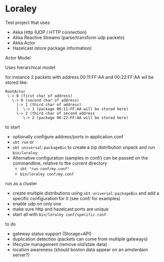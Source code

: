 # Loraley

Test project that uses
 - Akka Http (UDP / HTTP connection)
 - Akka Reactive Streams (parse/transform udp packets)
 - Akka Actor
 - Hazelcast (store package information)
 
Actor Model

Uses hierarchical model 

for instance 2 packets with address 00:11:FF:AA and 00:22:FF:AA wil be stored like:

    RootActor
     \-> 0 (first char of address)
       \-> 0 (second char of address)
         |-> 1 (third char of address)
         |  \-> 1 (package 00:11:FF:AA will be stored here)
         \-> 2 (third char of second address
            \-> 2 (package 00:22:FF:AA will be stored here)
        

to start
 - optionally configure address/ports in application.conf
 - `sbt run` or
 - `sbt universal:packageBin` to create a zip distribution unpack and run `bin/loraley`
 - Alternative configuration (samples in conf/) can be passed on the commandline, relative to the current directory
   - `sbt "run conf/my.conf"`
   - `bin/loraley conf/my.conf`

run as a cluster
 - create multiple distributions using `sbt universal:packageBin` and add a specific configuration for it (see conf/ for examples)
  - enable udp on only one
  - make sure http and hazelcast ports are unique 
  - start all with `bin/loraley conf/specific.conf`

 to do 
  - gateway status support (Storage+API)
  - duplication detection (packets can come from multiple gateways) 
  - lifecycle management (remove old/stale data)
  - location awareness (should boston data appear on an amsterdam server?)
